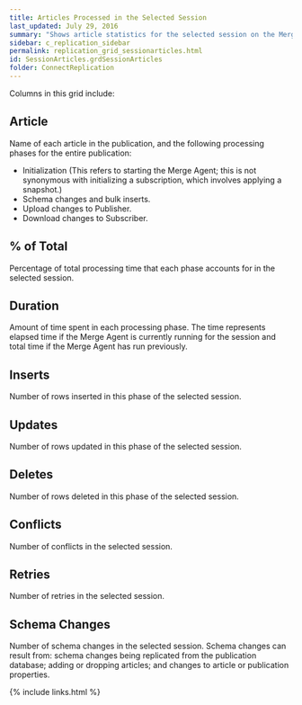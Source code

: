 ```yaml
---
title: Articles Processed in the Selected Session
last_updated: July 29, 2016
summary: "Shows article statistics for the selected session on the Merge Agent."
sidebar: c_replication_sidebar
permalink: replication_grid_sessionarticles.html
id: SessionArticles.grdSessionArticles
folder: ConnectReplication
---
```


Columns in this grid include:

## Article

Name of each article in the publication, and the following processing phases for the entire publication:

* Initialization (This refers to starting the Merge Agent; this is not synonymous with initializing a subscription, which involves applying a snapshot.)
* Schema changes and bulk inserts.
* Upload changes to Publisher.
* Download changes to Subscriber.

## % of Total

Percentage of total processing time that each phase accounts for in the selected session.

## Duration

Amount of time spent in each processing phase. The time represents elapsed time if the Merge Agent is currently running for the session and total time if the Merge Agent has run previously.

## Inserts

Number of rows inserted in this phase of the selected session.

## Updates

Number of rows updated in this phase of the selected session.

## Deletes

Number of rows deleted in this phase of the selected session.

## Conflicts

Number of conflicts in the selected session.

## Retries

Number of retries in the selected session.

## Schema Changes

Number of schema changes in the selected session. Schema changes can result from: schema changes being replicated from the publication database; adding or dropping articles; and changes to article or publication properties.

{% include links.html %}
